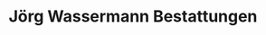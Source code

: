 ---
title: "Jörg Wassermann Bestattungen"
url: /ober-olm/joerg-wassermann-bestattungen/
shop: Bestattungen
---
